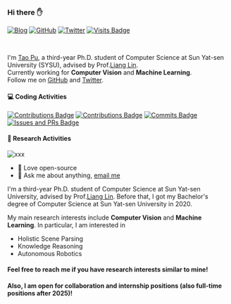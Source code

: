 ### Hi there :hand:

[![Blog](https://img.shields.io/badge/blog-tao-9cf?style=flat-square)](https://tao-pu.site)
[![GitHub](https://img.shields.io/github/followers/putao537?logo=github&style=flat-square)](https://github.com/putao537)
[![Twitter](https://img.shields.io/twitter/follow/TaoPu537?logo=twitter&style=flat-square)](https://twitter.com/TaoPu537)
[![Visits Badge](https://badges.strrl.dev/visits/putao537/putao537?style=flat-square)](https://github.com/putao537)

<br />

I'm [Tao Pu](https://tao-pu.site), a third-year Ph.D. student of Computer Science at Sun Yat-sen University (SYSU), advised by Prof.[Liang Lin](http://www.linliang.net).   
Currently working for **Computer Vision** and **Machine Learning**.   
Follow me on [GitHub](https://github.com/putao537) and [Twitter](https://twitter.com/TaoPu537).  

#### :computer: Coding Activities

[![Contributions Badge](https://badges.strrl.dev/contributions/all/putao537?style=flat-square)](https://github.com/putao537)
[![Contributions Badge](https://badges.strrl.dev/contributions/weekly/putao537?style=flat-square)](https://github.com/putao537)
[![Commits Badge](https://badges.strrl.dev/commits/weekly/putao537?style=flat-square)](https://github.com/putao537)
[![Issues and PRs Badge](https://badges.strrl.dev/issues-and-prs/weekly/putao537?style=flat-square)](https://github.com/putao537)

#### :microscope: Research Activities

![xxx](https://img.shields.io/badge/Holistic-Scene-Parsing-9cf?style=flat-square)


- 💼 Love open-source
- 💬 Ask me about anything, [email me](mailto:pseudoyu@connect.hku.hk)

I'm a third-year Ph.D. student of Computer Science at Sun Yat-sen University, advised by Prof.<a href="http://www.linliang.net/" target="_blank">Liang Lin</a>. Before that, I got my Bachelor's degree of Computer Science at Sun Yat-sen University in 2020.   
          
My main research interests include **Computer Vision** and **Machine Learning**. In particular, I am interested in <br>
- Holistic Scene Parsing
- Knowledge Reasoning
- Autonomous Robotics

#### Feel free to reach me if you have research interests similar to mine! 
#### Also, I am open for collaboration and internship positions (also full-time positions after 2025)!
